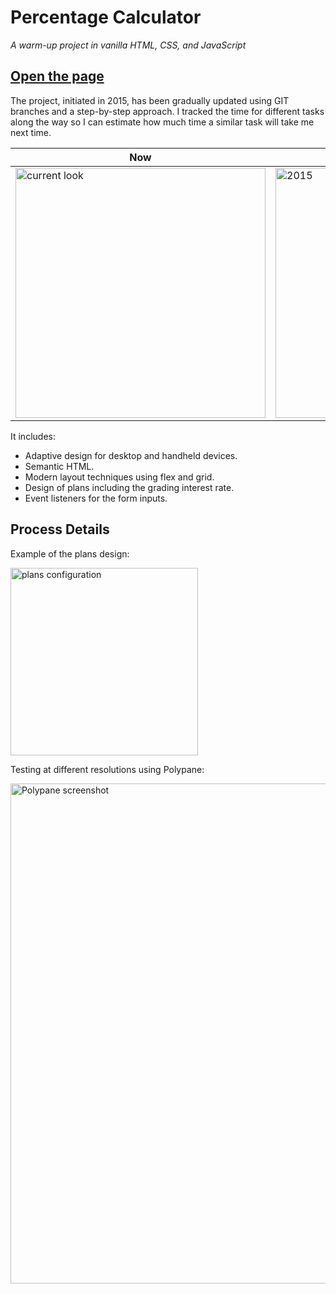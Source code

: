 # Percentage Calculator
_A warm-up project in vanilla HTML, CSS, and JavaScript_

## [Open the page](https://kanatov.github.io/percentage-calculator/percentage-calculator.html)

The project, initiated in 2015, has been gradually updated using GIT branches and a step-by-step approach. I tracked the time for different tasks along the way so I can estimate how much time a similar task will take me next time.

| Now  | 2015 |
| ------------- | ------------- |
| <img alt="current look" src="https://github.com/kanatov/percentage-calculator/assets/11691309/2177d3b9-951c-4b25-b570-ae633111266a)" width="400"> | <img alt="2015" src="https://github.com/kanatov/percentage-calculator/assets/11691309/5003f108-e512-4f70-896b-5c9633df181c)" width="400"> |

It includes:
- Adaptive design for desktop and handheld devices.
- Semantic HTML.
- Modern layout techniques using flex and grid.
- Design of plans including the grading interest rate.
- Event listeners for the form inputs.

## Process Details
Example of the plans design:

<img alt="plans configuration" width="300" src="https://github.com/kanatov/percentage-calculator/assets/11691309/552243df-ffef-4ed1-8a93-bb8af76a4179">


Testing at different resolutions using Polypane:

<img alt="Polypane screenshot" width="800" src="https://github.com/kanatov/percentage-calculator/assets/11691309/25a2981a-969d-416e-85b7-374283e4d21b">
